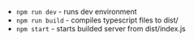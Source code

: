 - `npm run dev` - runs dev environment
- `npm run build` - compiles typescript files to dist/
- `npm start` - starts builded server from dist/index.js
